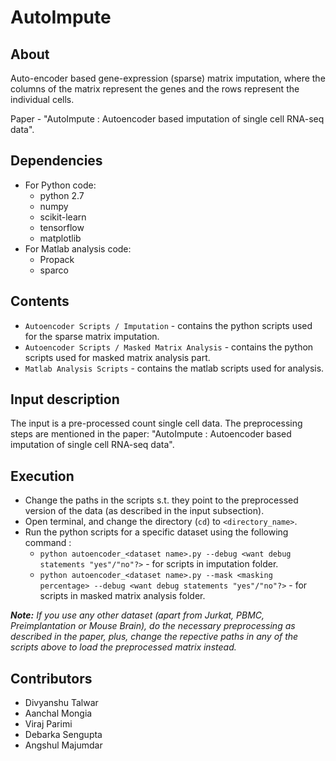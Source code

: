 # AutoImpute
## About
Auto-encoder based gene-expression (sparse) matrix imputation, where the columns of the matrix represent the genes and the rows represent the individual cells.

Paper - "AutoImpute : Autoencoder based imputation of single cell RNA-seq data".

## Dependencies
* For Python code:
    * python 2.7
    * numpy
    * scikit-learn
    * tensorflow
    * matplotlib
* For Matlab analysis code:
    *  Propack
    *  sparco

## Contents
* `Autoencoder Scripts / Imputation` - contains the python scripts used for the sparse matrix imputation.
* `Autoencoder Scripts / Masked Matrix Analysis` - contains the python scripts used for masked matrix analysis part.
* `Matlab Analysis Scripts` - contains the matlab scripts used for analysis.

## Input description
The input is a pre-processed count single cell data. The preprocessing steps are mentioned in the paper: "AutoImpute : Autoencoder based imputation of single cell RNA-seq data".

## Execution
* Change the paths in the scripts s.t. they point to the preprocessed version of the data (as described in the input subsection).
* Open terminal, and change the directory (`cd`) to `<directory_name>`.
* Run the python scripts for a specific dataset using the following command :
    * `python autoencoder_<dataset name>.py --debug <want debug statements "yes"/"no"?>` - for scripts in imputation folder.
    * `python autoencoder_<dataset name>.py --mask <masking percentage> --debug <want debug statements "yes"/"no"?>` - for scripts in masked matrix analysis folder.

_**Note:** If you use any other dataset (apart from Jurkat, PBMC, Preimplantation or Mouse Brain), do the necessary preprocessing as described in the paper, plus, change the repective paths in any of the scripts above to load the preprocessed matrix instead._

## Contributors
* Divyanshu Talwar
* Aanchal Mongia
* Viraj Parimi
* Debarka Sengupta
* Angshul Majumdar
